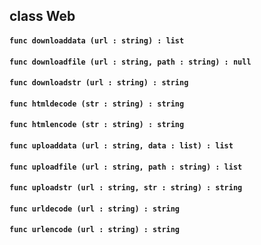 ## class Web

#### ```func downloaddata (url : string) : list```


#### ```func downloadfile (url : string, path : string) : null```


#### ```func downloadstr (url : string) : string```


#### ```func htmldecode (str : string) : string```


#### ```func htmlencode (str : string) : string```


#### ```func uploaddata (url : string, data : list) : list```


#### ```func uploadfile (url : string, path : string) : list```


#### ```func uploadstr (url : string, str : string) : string```


#### ```func urldecode (url : string) : string```


#### ```func urlencode (url : string) : string```


